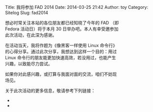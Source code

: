 Title: 我将参加 FAD 2014
Date: 2014-03-25 21:42
Author: toy
Category: Sitelog
Slug: fad2014

想必时常关注本站的各位朋友都已经知晓了今年的 FAD （即  
Fedora 活动日）将于本月 30 日举办吧。本人有幸受邀参加  
此次活动，在此深为感谢。

在活动当天，我将作题为《像黑客一样使用 Linux 命令行》  
的心得分享。通过此次分享，我想达到这样一个目的：用过  
Linux 命令行的朋友能更加快速高效，若没用过，也能产生  
兴趣，以致能尽力尝试。

如果你对此感兴趣，或打算与我面对面的交流，咱们不妨现  
场见。

关于此次活动的更多信息，敬请参考下列链接：

*  
*
